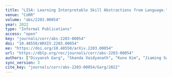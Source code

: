 ```yaml
---
title: "LISA: Learning Interpretable Skill Abstractions from Language."
venue: "CoRR"
volume: "abs/2203.00054"
year: 2022
type: "Informal Publications"
access: "open"
key: "journals/corr/abs-2203-00054"
doi: "10.48550/ARXIV.2203.00054"
ee: "https://doi.org/10.48550/arXiv.2203.00054"
url: "https://dblp.org/rec/journals/corr/abs-2203-00054"
authors: ["Divyansh Garg", "Skanda Vaidyanath", "Kuno Kim", "Jiaming Song", "Stefano Ermon"]
sync_version: 3
cite_key: "journals/corr/abs-2203-00054/Garg/2022"
---
```

